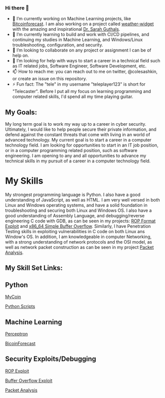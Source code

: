 ### Hi there 👋

- 🔭 I’m currently working on Machine Learning projects, like [Bitcoinforecast](https://github.com/teleplayer123/BitcoinForecast). I am also working on a project called [weather-widget](https://github.com/sguthals/buildwithdrg/tree/main/weather-widget) with the amazing and inspirational [Dr. Sarah Guthals](https://github.com/sguthals).
- 🌱 I’m currently learning to build and work with CI/CD pipelines, and continuing my studies in Machine Learning, and Windows/Linux troubleshooting, configuration, and security.
- 👯 I’m looking to collaborate on any project or assignment I can be of help on. 
- 🤔 I’m looking for help with ways to start a career in a technical field such as IT related jobs, Software Engineer, Software Development, etc. 
- 📫 How to reach me: you can reach out to me on twitter, @colesashkin, or create an issue on this repository. 
- ⚡ Fun fact: The "tele" in my username "teleplayer123" is short for "Telecaster". Before I put all my focus on
               learning programming and computer related skills, I'd spend all my time playing guitar. 

My Goals:
----
My long term goal is to work my way up to a career in cyber security. Ultimately,
I would like to help people secure their private information, and defend against the
constant threats that come with living in an world of advanced technology. 
My current goal is to start a career in a computer technology field. I am looking for opportunities
to start in an IT job position, or in a computer programming related position, such as software engineering.
I am opening to any and all opportunities to advance my technical skills in my pursuit of a career in
a computer technology field. 

# My Skills
My strongest programming language is Python. I also have a good understanding of JavaScript,
as well as HTML. I am very well versed in both Linux and Windows operating systems,
and have a solid foundation in troubleshooting and securing both Linux and Windows OS. I also
have a good understanding of Assembly Language, and debugging/reverse engineering C code with GDB,
as can be seen in my projects: [ROP Format Exploit](https://github.com/teleplayer123/ROP-Format-Exploit)
and [x86_64 Simple Buffer Overflow](https://github.com/teleplayer123/x86_64-Simple-BOF).
Similarly, I have Penetration Testing skills in exploiting vulnerabilities in C code on both 
Linux ans Window's OS. In addition, I am knowledgeable in computer Networking, with a strong understanding of
network protocols and the OSI model, as well as network packet construction as can be seen in my 
project [Packet Analysis](https://github.com/teleplayer123/packet_analysis_v1.2). 

My Skill Set Links:
----
## Python
[MyCoin](https://github.com/teleplayer123/MyCoin)

[Python Scripts](https://github.com/teleplayer123/My_Codes)

## Machine Learning
[Perceptron](https://github.com/teleplayer123/Perceptron)

[BicoinForecast](https://github.com/teleplayer123/BitcoinForecast)

## Security Exploits/Debugging

[ROP Exploit](https://github.com/teleplayer123/ROP-Format-Exploit)

[Buffer Overflow Exploit](https://github.com/teleplayer123/x86_64-Simple-BOF)

[Packet Analysis](https://github.com/teleplayer123/packet_analysis_v1.2)
